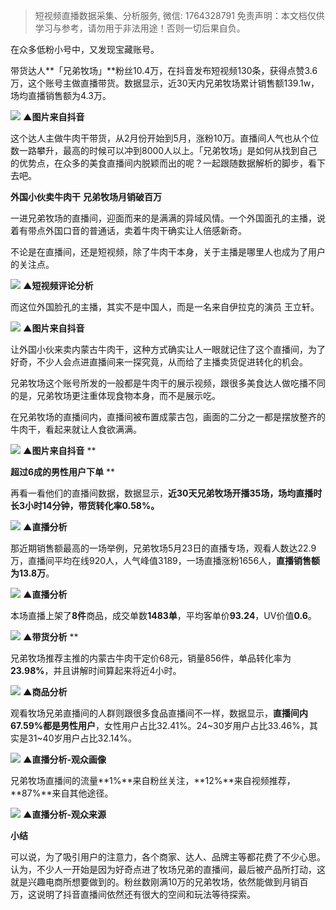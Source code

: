 > 短视频直播数据采集、分析服务, 微信: 1764328791
> 免责声明：本文档仅供学习与参考，请勿用于非法用途！否则一切后果自负。



在众多低粉小号中，又发现宝藏账号。

带货达人**「兄弟牧场」**粉丝10.4万，在抖音发布短视频130条，获得点赞3.6万，这个账号主做直播带货。数据显示，近30天内兄弟牧场累计销售额139.1w，场均直播销售额为4.3万。

![](https://cdn.nlark.com/yuque/0/2021/png/97322/1622786480045-757f731c-5d74-4e37-a956-a86f4ce55c21.png#clientId=u37545bdc-3c93-4&from=paste&height=499&id=u7c0f44c5&margin=%5Bobject%20Object%5D&originHeight=997&originWidth=987&originalType=url&status=done&style=none&taskId=u833ca8a5-d137-448c-8f2e-b5a3e0a0c5e&width=493.5)
**▲图片来自抖音**

这个达人主做牛肉干带货，从2月份开始到5月，涨粉10万。直播间人气也从个位数一路攀升，最高的时候可以冲到8000人以上。「兄弟牧场」是如何从找到自己的优势点，在众多的美食直播间内脱颖而出的呢？一起跟随数据解析的脚步，看下去吧。

**外国小伙卖牛肉干**
**兄弟牧场月销破百万**

一进兄弟牧场的直播间，迎面而来的是满满的异域风情。一个外国面孔的主播，说着有带点外国口音的普通话，卖着牛肉干确实让人倍感新奇。

不论是在直播间，还是短视频，除了牛肉干本身，关于主播是哪里人也成为了用户的关注点。

![](https://cdn.nlark.com/yuque/0/2021/png/97322/1622786479981-1973abd0-1128-4323-b6b8-cebd10be6a45.png#clientId=u37545bdc-3c93-4&from=paste&height=330&id=ud67d7f4b&margin=%5Bobject%20Object%5D&originHeight=660&originWidth=757&originalType=url&status=done&style=none&taskId=u8a0c93f6-eec9-4896-8f9e-6bf48bce02f&width=378.5)
**▲短视频评论分析**

而这位外国脸孔的主播，其实不是中国人，而是一名来自伊拉克的演员 王立轩。

![](https://cdn.nlark.com/yuque/0/2021/png/97322/1622786480190-126d1b10-516a-4ceb-a29c-3a065edb0e8e.png#clientId=u37545bdc-3c93-4&from=paste&height=330&id=u13121dc6&margin=%5Bobject%20Object%5D&originHeight=660&originWidth=646&originalType=url&status=done&style=none&taskId=u29307408-4fbb-4f1b-aec7-74381051373&width=323)
**▲图片来自抖音**

让外国小伙来卖内蒙古牛肉干，这种方式确实让人一眼就记住了这个直播间，为了好奇，不少人会点进直播间来一探究竟，从而给了主播卖货促进转化的机会。

兄弟牧场这个账号所发的一般都是牛肉干的展示视频，跟很多美食达人做吃播不同的是，兄弟牧场更注重体现食物本身，而不是展示吃。
​

在兄弟牧场的直播间内，直播间被布置成蒙古包，画面的二分之一都是摆放整齐的牛肉干，看起来就让人食欲满满。

![](https://cdn.nlark.com/yuque/0/2021/png/97322/1622786480076-83b97e19-8d30-46c7-8544-5b0e2d4e2e76.png#clientId=u37545bdc-3c93-4&from=paste&height=276&id=u1a238194&margin=%5Bobject%20Object%5D&originHeight=551&originWidth=643&originalType=url&status=done&style=none&taskId=u8a8c1254-90b9-4851-bf83-fb4def3f96f&width=321.5)
**▲图片来自抖音**
**

**超过6成的男性用户下单**
**

再看一看他们的直播间数据，数据显示，**近30天兄弟牧场开播35场，场均直播时长3小时14分钟，带货转化率0.58%。**

![](https://cdn.nlark.com/yuque/0/2021/webp/97322/1622786481134-7757b5cd-b3eb-4ec6-8797-197b241e8ba6.webp#clientId=u37545bdc-3c93-4&from=paste&height=515&id=u66ec5865&margin=%5Bobject%20Object%5D&originHeight=1030&originWidth=682&originalType=url&status=done&style=none&taskId=u3bea1b94-b7bc-4f34-abd7-ebc69ad121c&width=341)
**▲直播分析**

那近期销售额最高的一场举例，兄弟牧场5月23日的直播专场，观看人数达22.9万，直播间平均在线920人，人气峰值3189，一场直播涨粉1656人，**直播销售额为13.8万**。

![](https://cdn.nlark.com/yuque/0/2021/png/97322/1622786481065-49af2a84-e765-4df2-af4e-966fbbfae4c7.png#clientId=u37545bdc-3c93-4&from=paste&height=467&id=ud45c20b2&margin=%5Bobject%20Object%5D&originHeight=934&originWidth=676&originalType=url&status=done&style=none&taskId=u1faa38f6-3fd6-423d-baf1-32f800a8212&width=338)
**▲直播分析**

本场直播上架了**8件**商品，成交单数**1483单**，平均客单价**93.24**，UV价值**0.6**。

![](https://cdn.nlark.com/yuque/0/2021/webp/97322/1622786481451-4ca402a2-4d25-412b-80e7-469979b136e3.webp#clientId=u37545bdc-3c93-4&from=paste&height=313&id=u88eddf72&margin=%5Bobject%20Object%5D&originHeight=626&originWidth=672&originalType=url&status=done&style=none&taskId=u87891bea-a41b-43fa-8adc-c96e7589c63&width=336)
**▲带货分析**
**

兄弟牧场推荐主推的内蒙古牛肉干定价68元，销量856件，单品转化率为**23.98%**，并且讲解时间算起来将近4小时。

![](https://cdn.nlark.com/yuque/0/2021/png/97322/1622786481716-35032bd4-db28-43c0-add1-cdbdea01bedc.png#clientId=u37545bdc-3c93-4&from=paste&height=312&id=uc0cefd39&margin=%5Bobject%20Object%5D&originHeight=623&originWidth=1080&originalType=url&status=done&style=none&taskId=u7529b7aa-2ce0-471f-a3a5-79bb5a9b87e&width=540)
**▲商品分析**

观看牧场兄弟直播间的人群则跟很多食品直播间不一样，数据显示，**直播间内67.59%都是男性用户**，女性用户占比32.41%。24~30岁用户占比33.46%，其实是31~40岁用户占比32.14%。

![](https://cdn.nlark.com/yuque/0/2021/webp/97322/1622786482049-32a10866-3b97-4f2f-b1b4-97e48d83f1ea.webp#clientId=u37545bdc-3c93-4&from=paste&height=432&id=u084f8cce&margin=%5Bobject%20Object%5D&originHeight=864&originWidth=688&originalType=url&status=done&style=none&taskId=ub4a39480-f347-43eb-a044-1a3a13a1493&width=344)
**▲直播分析-观众画像**

兄弟牧场直播间的流量**1%**来自粉丝关注，**12%**来自视频推荐，**87%**来自其他途径。

![](https://cdn.nlark.com/yuque/0/2021/webp/97322/1622786482345-697f0cb8-7851-49aa-bce5-e603b410ffb1.webp#clientId=u37545bdc-3c93-4&from=paste&height=356&id=uacf64b00&margin=%5Bobject%20Object%5D&originHeight=712&originWidth=696&originalType=url&status=done&style=none&taskId=u49bd6250-3ef9-4cfb-ae44-f22ac2db235&width=348)
**▲直播分析-观众来源**

**小结**

可以说，为了吸引用户的注意力，各个商家、达人、品牌主等都花费了不少心思。认为，不少人一开始是因为好奇点进了牧场兄弟的直播间，最后被产品所打动，这就是兴趣电商所想要做到的。粉丝数刚满10万的兄弟牧场，依然能做到月销百万，这说明了抖音直播间依然还有很大的空间和玩法等待探索。

